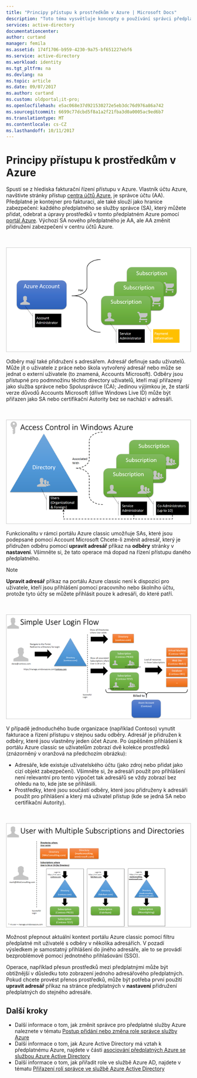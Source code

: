 ```yaml
---
title: "Principy přístupu k prostředkům v Azure | Microsoft Docs"
description: "Toto téma vysvětluje koncepty o používání správci předplatného k řízení přístupu k prostředkům v plné verzi portálu Azure"
services: active-directory
documentationcenter: 
author: curtand
manager: femila
ms.assetid: 174f1706-b959-4230-9a75-bf651227ebf6
ms.service: active-directory
ms.workload: identity
ms.tgt_pltfrm: na
ms.devlang: na
ms.topic: article
ms.date: 09/07/2017
ms.author: curtand
ms.custom: oldportal;it-pro;
ms.openlocfilehash: e5ac068e37d921530272e5eb3dc76d976a86a742
ms.sourcegitcommit: 6699c77dcbd5f8a1a2f21fba3d0a0005ac9ed6b7
ms.translationtype: MT
ms.contentlocale: cs-CZ
ms.lasthandoff: 10/11/2017
---
```

# <a name="understanding-resource-access-in-azure"></a>Principy přístupu k prostředkům v Azure

Spustí se z hlediska fakturační řízení přístupu v Azure. Vlastník účtu Azure, navštivte stránky přístup [centra účtů Azure](https://account.windowsazure.com/subscriptions), je správce účtu (AA). Předplatné je kontejner pro fakturaci, ale také slouží jako hranice zabezpečení: každého předplatného se služby správce (SA), který můžete přidat, odebrat a úpravy prostředků v tomto předplatném Azure pomocí [portál Azure](https://portal.azure.com/). Výchozí SA nového předplatného je AA, ale AA změnit přidružení zabezpečení v centru účtů Azure.

<br><br>![Účty Azure][1]

Odběry mají také přidružení s adresářem. Adresář definuje sadu uživatelů. Může jít o uživatele z práce nebo škola vytvořený adresář nebo může se jednat o externí uživatele (to znamená, Accounts Microsoft). Odběry jsou přístupné pro podmnožinu těchto directory uživatelů, kteří mají přiřazený jako služba správce nebo Spolusprávce (CA); Jedinou výjimkou je, že starší verze důvodů Accounts Microsoft (dříve Windows Live ID) může být přiřazen jako SA nebo certifikační Autority bez se nachází v adresáři.

<br><br>![Řízení přístupu v Azure][2]

Funkcionalitu v rámci portálu Azure classic umožňuje SAs, které jsou podepsané pomocí Account Microsoft Chcete-li změnit adresář, který je přidružen odběru pomocí **upravit adresář** příkaz na **odběry** stránky v **nastavení**. Všimněte si, že tato operace má dopad na řízení přístupu daného předplatného.

> [!NOTE]
> **Upravit adresář** příkaz na portálu Azure classic není k dispozici pro uživatele, kteří jsou přihlášení pomocí pracovního nebo školního účtu, protože tyto účty se můžete přihlásit pouze k adresáři, do které patří.
> 
> 

<br><br>![Tok přihlášení jednoduchá uživatele][3]

V případě jednoduchého bude organizace (například Contoso) vynutit fakturace a řízení přístupu v stejnou sadu odběry. Adresář je přidružen k odběry, které jsou vlastněny jeden účet Azure. Po úspěšném přihlášení k portálu Azure classic se uživatelům zobrazí dvě kolekce prostředků (znázorněný v oranžová na předchozím obrázku):

* Adresáře, kde existuje uživatelského účtu (jako zdroj nebo přidat jako cizí objekt zabezpečení). Všimněte si, že adresáři použít pro přihlášení není relevantní pro tento výpočet tak adresářů se vždy zobrazí bez ohledu na to, kde jste se přihlásili.
* Prostředky, které jsou součástí odběry, které jsou přidruženy k adresáři použít pro přihlášení a který má uživatel přístup (kde se jedná SA nebo certifikační Autority).

<br><br>![Uživatel s více předplatnými a adresáři][4]

Možnost přepnout aktuální kontext portálu Azure classic pomocí filtru předplatné mít uživatelé s odběry v několika adresářích. V pozadí výsledkem je samostatný přihlášení do jiného adresáře, ale to se provádí bezproblémově pomocí jednotného přihlašování (SSO).

Operace, například přesun prostředků mezi předplatnými může být obtížnější v důsledku toto zobrazení jednoho adresářového předplatných. Pokud chcete provést přenos prostředků, může být potřeba první použití **upravit adresář** příkaz na stránce předplatných v **nastavení** přidružení předplatných do stejného adresáře.

## <a name="next-steps"></a>Další kroky
* Další informace o tom, jak změnit správce pro předplatné služby Azure naleznete v tématu [Postup přidání nebo změna role správce služby Azure](../billing/billing-add-change-azure-subscription-administrator.md)
* Další informace o tom, jak Azure Active Directory má vztah k předplatnému Azure, najdete v části [asociování předplatných Azure se službou Azure Active Directory](active-directory-how-subscriptions-associated-directory.md)
* Další informace o tom, jak přiřadit role ve službě Azure AD, najdete v tématu [Přiřazení rolí správce ve službě Azure Active Directory](active-directory-assign-admin-roles.md)

<!--Image references-->
[1]: ./media/active-directory-understanding-resource-access/IC707931.png
[2]: ./media/active-directory-understanding-resource-access/IC707932.png
[3]: ./media/active-directory-understanding-resource-access/IC707933.png
[4]: ./media/active-directory-understanding-resource-access/IC707934.png
